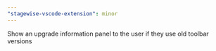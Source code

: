 ```yaml
---
"stagewise-vscode-extension": minor
---
```


Show an upgrade information panel to the user if they use old toolbar versions
